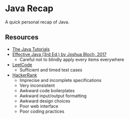 # Java Recap
A quick personal recap of Java.

## Resources

* [The Java Tutorials](https://docs.oracle.com/javase/tutorial/java/index.html)
* [Effective Java (3rd Ed.) by Joshua Bloch, 2017](https://www.amazon.com/Effective-Java-Joshua-Bloch/dp/0134685997)
  * Careful not to blindly apply every items everywhere
* [LeetCode](https://leetcode.com)
  * Sufficient and timed test cases
* [HackerRank](https://www.hackerrank.com)
  * Imprecise and incomplete specifications
  * Very inconsistent
  * Awkward code boilerplates
  * Awkward input/output formatting
  * Awkward design choices
  * Poor web interface
  * Poor coding practices
